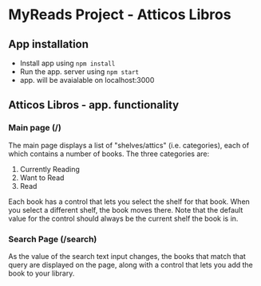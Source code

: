 # MyReads Project - Atticos Libros

## App installation
- Install app using `npm install`
- Run the app. server using `npm start`
- app. will be avaialable on localhost:3000


## Atticos Libros - app. functionality
### Main page (/)
The main page displays a list of "shelves/attics" (i.e. categories), each of which contains a number of books. The three categories are:

1. Currently Reading
2. Want to Read
3. Read

Each book has a control that lets you select the shelf for that book. When you select a different shelf, the book moves there. Note that the default value for the control should always be the current shelf the book is in.

### Search Page (/search)
As the value of the search text input changes, the books that match that query are displayed on the page, along with a control that lets you add the book to your library.

